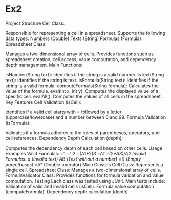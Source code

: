 # Ex2
Project Structure
Cell Class:

Responsible for representing a cell in a spreadsheet.
Supports the following data types:
Numbers (Double)
Texts (String)
Formulas (Formula)
Spreadsheet Class:

Manages a two-dimensional array of cells.
Provides functions such as spreadsheet creation, cell access, value computation, and dependency depth management.
Main Functions:

isNumber(String text): Identifies if the string is a valid number.
isText(String text): Identifies if the string is text.
isFormula(String text): Identifies if the string is a valid formula.
computeFormula(String formula): Calculates the value of the formula.
eval(int x, int y): Computes the displayed value of a specific cell.
evalAll(): Computes the values of all cells in the spreadsheet.
Key Features
Cell Validation (isCell):

Identifies if a valid cell starts with = followed by a letter (uppercase/lowercase) and a number between 0 and 99.
Formula Validation (isFormula):

Validates if a formula adheres to the rules of parentheses, operators, and cell references.
Dependency Depth Calculation (depth):

Computes the dependency depth of each cell based on other cells.
Usage Examples
Valid Formulas:
=1
=1.2
=(A1+2)*3
=A1
=(2+A3)/A2
Invalid Formulas:
a (Invalid text)
AB (Text without a number)
=() (Empty parentheses)
=5** (Double operator)
Main Classes
Cell Class: Represents a single cell.
Spreadsheet Class: Manages a two-dimensional array of cells.
FormulaValidator Class: Provides functions for formula validation and value computation.
Testing
Each class was tested using JUnit.
Main tests include:
Validation of valid and invalid cells (isCell).
Formula value computation (computeFormula).
Dependency depth calculation (depth).
